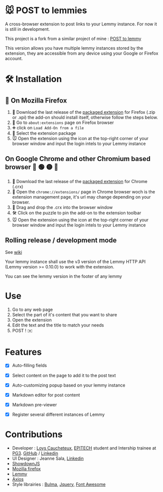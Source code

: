 # :mouse: POST to lemmies
A cross-browser extension to post links to your Lemmy instance.
For now it is still in development.

This project is a fork from a similar project of mine : [POST to lemmy](https://github.com/NiceOpenSource/posttolemmy)

This version allows you have multiple lemmy instances stored by the extension, they are accessible from any device using your Google or Firefox account.

# :hammer_and_wrench: Installation

## :fox_face: On Mozilla Firefox
1. :file_folder: Download the last release of the [packaged extension](https://github.com/gummyWalrus/POST-to-lemmies/releases/latest) for Firefox (.zip or .xpi) the add-on should install itself, otherwise follow the steps below.
2. :bug: Go to ``about:extensions`` page on Firefox browser 
3. :heavy_plus_sign: click on ```Load Add-On from a file``` 
4. :open_file_folder: Select the extension package
5. :mouse: Open the extension using the icon at the top-right corner of your browser window and input the login intels to your Lemmy instance

## On Google Chrome and other Chromium based browser :large_blue_circle: :green_circle: :yellow_circle: :red_circle:
1. :file_folder: Download the last release of the [packaged extension](https://github.com/gummyWalrus/POST-to-lemmies/releases/latest) for Chrome (.crx)
2. 🧩 Open the ``chrome://extensions/`` page in Chrome browser woch is the extension management page, it's url may change depending on your browser.
3. :open_file_folder:  Drag and drop the .crx into the browser window
4. :hammer_and_wrench: Click on the puzzle to pin the add-on to the extension toolbar 
5. :mouse: Open the extension using the icon at the top-right corner of your browser window and input the login intels to your Lemmy instance

## Rolling release / development mode
See [wiki](https://github.com/gummyWalrus/POST-to-lemmies//wiki/Rolling-release-installation)

Your lemmy instance shall use the v3 version of the Lemmy HTTP API (Lemmy version >= 0.10.0) to work with the extension.

You can see the lemmy version in the footer of any lemmy

# Use
1. Go to any web page
2. Select the part of it's content that you want to share
3. Open the extension
4. Edit the text and the title to match your needs
5. POST ! :envelope:

# Features
- [x] Auto-filling fields
- [x] Select content on the page to add it to the post text
- [x] Auto-customizing popup based on your lemmy instance
- [x] Markdown editor for post content
- [x] Markdown pre-viewer
- [x] Register several different instances of Lemmy


# Contributions
* Developer : [Loys Caucheteux](https://cv.loys.me), [EPITECH](https://github.com/Epitech) student and Intership trainee at [PG3](https://github.com/pg3io). [GitHub](https://github.com/gummyWalrus) / [Linkedin](https://www.linkedin.com/in/loys-caucheteux-a99655205/)
* UI Designer : Jeanne Sala, [Linkedin](https://www.linkedin.com/in/jeanne-sala-846a55208/)
* [ShowdownJS](https://github.com/showdownjs/showdown)
* [Mozilla firefox](https://developer.mozilla.org/fr/firefox)
* [Lemmy](https://join-lemmy.org)
* [Axios](https://www.npmjs.com/package/axios)
* Style librairies : [Bulma](https://bulma.io/), [Jquery](https://jquery.com/), [Font Awesome](https://www.fontawesome.com)
